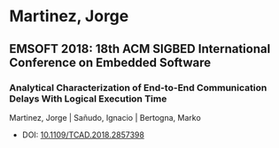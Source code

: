 # Martinez, Jorge

## EMSOFT 2018: 18th ACM SIGBED International Conference on Embedded Software

### Analytical Characterization of End-to-End Communication Delays With Logical Execution Time
Martinez, Jorge | Sañudo, Ignacio | Bertogna, Marko
* DOI: [10.1109/TCAD.2018.2857398](https://doi.org/10.1109/TCAD.2018.2857398)

